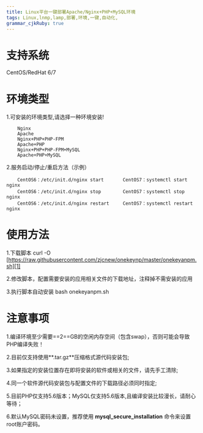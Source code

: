 ```yaml
---
title: Linux平台一键部署Apache/Nginx+PHP+MySQL环境
tags: Linux,lnmp,lamp,部署,环境,一键,自动化,
grammar_cjkRuby: true
---
```



# 支持系统
CentOS/RedHat 6/7

# 环境类型        
1.可安装的环境类型,请选择一种环境安装!
    
        Nginx
        Apache
        Nginx+PHP+PHP-FPM
        Apache+PHP
        Nginx+PHP+PHP-FPM+MySQL
        Apache+PHP+MySQL
        
 2.服务启动/停止/重启方法（示例）
    
        CentOS6：/etc/init.d/nginx start       CentOS7：systemctl start nginx
        CentOS6：/etc/init.d/nginx stop        CentOS7：systemctl stop nginx
        CentOS6：/etc/init.d/nginx restart     CentOS7：systemctl restart nginx

# 使用方法
 1.下载脚本 curl -O [https://raw.githubusercontent.com/zjcnew/onekeynp/master/onekeyanpm.sh][1]
    
 2.修改脚本，配置需要安装的应用相关文件的下载地址，注释掉不需安装的应用
    
 3.执行脚本自动安装 bash onekeyanpm.sh

# 注意事项

1.编译环境至少需要==2==GB的空闲内存空间（包含swap），否则可能会导致PHP编译失败！
    
2.目前仅支持使用**.tar.gz**压缩格式源代码安装包;
    
3.如果指定的安装位置存在即将安装的软件或相关的文件，请先手工清除;
    
4.同一个软件源代码安装包与配置文件的下载路径必须同时指定;
    
5.目前PHP仅支持5.6版本；MySQL仅支持5.6版本,且编译安装比较漫长，请耐心等待；
    
6.默认MySQL密码未设置，推荐使用 **mysql_secure_installation** 命令来设置root账户密码。


  [1]: https://raw.githubusercontent.com/zjcnew/onekeynp/master/onekeyanpm.sh